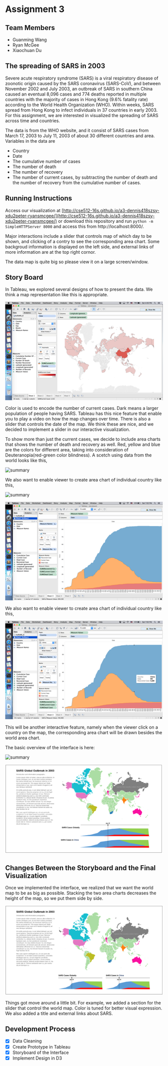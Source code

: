 # Assignment 3

## Team Members

- Guanming Wang 
- Ryan McGee
- Xiaochuan Du

## The spreading of SARS in 2003

Severe acute respiratory syndrome (SARS) is a viral respiratory disease of zoonotic origin caused by the SARS coronavirus (SARS-CoV), and between November 2002 and July 2003, an outbreak of SARS in southern China caused an eventual 8,096 cases and 774 deaths reported in multiple countries with the majority of cases in Hong Kong (9.6% fatality rate) according to the World Health Organization (WHO). Within weeks, SARS spread from Hong Kong to infect individuals in 37 countries in early 2003. For this assignment, we are interested in visualized the spreading of SARS across time and countries. 

The data is from the WHO website, and it consist of SARS cases from March 17, 2003 to July 11, 2003 of about 30 different countries and area. Variables in the data are

* Country
* Date
* The cumulative number of cases
* The number of death
* The number of recovery
* The number of current cases, by subtracting the number of death and the number of recovery from the cumulative number of cases.

## Running Instructions

Access our visualization at [http://cse512-16s.github.io/a3-dennis418szsy-xdu2peter-ryansmcgee/](http://cse512-16s.github.io/a3-dennis418szsy-xdu2peter-ryansmcgee/) or download this repository and run `python -m SimpleHTTPServer 8000` and access this from http://localhost:8000/.

Major interactions include a slider that controls map of which day to be shown, and clicking of a contry to see the corresponding area chart. Some backgroud information is displayed on the left side, and external links of more information are at the top right cornor. 

The data map is quite big so please view it on a large screen/window.

## Story Board

In Tableau, we explored several designs of how to present the data. We think a map representation like this is appropriate.

![summary](https://github.com/CSE512-16S/a3-dennis418szsy-xdu2peter-ryansmcgee/blob/master/storyboard/worldmap.png)

Color is used to encode the number of current cases. Dark means a larger population of people having SARS. Tableau has this nice feature that enable you to play a video on how the map changes over time. There is also a slider that controls the date of the map. We think these are nice, and we decided to implement a slider in our interactive visualization. 

To show more than just the current cases, we decide to include area charts that shows the number of death and recovery as well. Red, yellow and blue are the colors for different area, taking into consideration of Deuteranopia(red-green color blindness). A scetch using data from the world looks like this,

![summary](https://github.com/CSE512-16S/a3-dennis418szsy-xdu2peter-ryansmcgee/pic/worldAreaChart.png)

We also want to enable viewer to create area chart of individual country like this,

![summary](https://github.com/CSE512-16S/a3-dennis418szsy-xdu2peter-ryansmcgee/pic/ChinaAreaChart.png)

![summary](https://github.com/CSE512-16S/a3-dennis418szsy-xdu2peter-ryansmcgee/blob/master/storyboard/worldAreaChart.png)

We also want to enable viewer to create area chart of individual country like this,

![summary](https://github.com/CSE512-16S/a3-dennis418szsy-xdu2peter-ryansmcgee/blob/master/storyboard/ChinaAreaChart.png)

This will be another interactive feature, namely when the viewer click on a country on the map, the corresponding area chart will be drawn besides the world area chart.

The basic overview of the interface is here:

![summary](https://github.com/CSE512-16S/a3-dennis418szsy-xdu2peter-ryansmcgee/pic/newSketch.jpg)

![summary](https://github.com/CSE512-16S/a3-dennis418szsy-xdu2peter-ryansmcgee/blob/master/storyboard/proposedNewSketch.png)

## Changes Between the Storyboard and the Final Visualization

Once we implemented the interface, we realized that we want the world map to be as big as possible. Stacking the two area charts decreases the height of the map, so we put them side by side.

![summary](https://github.com/CSE512-16S/a3-dennis418szsy-xdu2peter-ryansmcgee/blob/master/storyboard/proposedNewSketch2.png)

Things got move around a little bit. For example, we added a section for the slider that control the world map. Color is tuned for better visual expression. We also added a title and external links about SARS.


## Development Process
- [x] Data Cleaning
- [x] Create Prototype in Tableau
- [x] Storyboard of the Interface
- [x] Implement Design in D3
